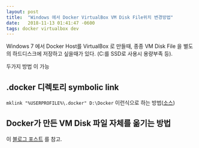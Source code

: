 ```yaml
---
layout: post
title:  "Windows 에서 Docker VirtualBox VM Disk File위치 변경방법"
date:   2018-11-13 01:41:47 -0600
tags: docker virtualbox dev
---
```


Windows 7 에서 Docker Host를 VirtualBox 로 만들때, 종종 VM Disk File 을 별도의 하드디스크에 저장하고 싶을때가 있다. 
(C:를 SSD로 사용시 용량부족 등). 

두가지 방법 이 가능 

## .docker 디렉토리 symbolic link

```mklink "%USERPROFILE%\.docker" D:\Docker``` 이런식으로 하는 방법([소스](https://stackoverflow.com/a/45492583/884268))


## Docker가 만든 VM Disk 파일 자체를 옮기는 방법 

 이  [블로그 포스트](https://forgetfulprogrammer.wordpress.com/2016/10/28/how-to-move-your-large-virtualbox-vm-disk-created-by-docker/) 를 참고.

